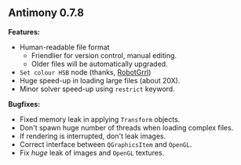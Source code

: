 Antimony 0.7.8
--------------

**Features:**
- Human-readable file format
  - Friendlier for version control, manual editing.
  - Older files will be automatically upgraded.
- `Set colour HSB` node (thanks, [RobotGrrl](https://github.com/mkeeter/antimony/pull/11))
- Huge speed-up in loading large files (about 20X).
- Minor solver speed-up using `restrict` keyword.

**Bugfixes:**
- Fixed memory leak in applying `Transform` objects.
- Don't spawn huge number of threads when loading complex files.
- If rendering is interrupted, don't leak images.
- Correct interface between `QGraphicsItem` and `OpenGL`.
- Fix *huge* leak of images and `OpenGL` textures.
